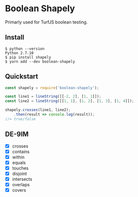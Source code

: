 # Boolean Shapely

Primarly used for TurfJS boolean testing.

## Install

```
$ python --version
Python 2.7.10
$ pip install shapely
$ yarn add --dev boolean-shapely
```

## Quickstart

```javascript
const shapely = require('boolean-shapely');

const line1 = lineString([[-2, 2], [1, 1]]);
const line2 = lineString([[1, 1], [1, 2], [1, 3], [1, 4]]);

shapely.crosses(line1, line2);
    .then(result => console.log(result));
//= true/false
```

## DE-9IM

- [x] crosses
- [x] contains
- [x] within
- [x] equals
- [x] touches
- [x] disjoint
- [x] intersects
- [x] overlaps
- [x] covers
